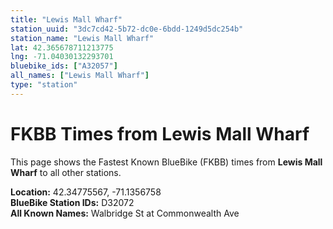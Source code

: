 ```yaml
---
title: "Lewis Mall Wharf"
station_uuid: "3dc7cd42-5b72-dc0e-6bdd-1249d5dc254b"
station_name: "Lewis Mall Wharf"
lat: 42.365678711213775
lng: -71.04030132293701
bluebike_ids: ["A32057"]
all_names: ["Lewis Mall Wharf"]
type: "station"
---
```


# FKBB Times from Lewis Mall Wharf

This page shows the Fastest Known BlueBike (FKBB) times from **Lewis Mall Wharf** to all other stations.

**Location:** 42.34775567, -71.1356758  
**BlueBike Station IDs:** D32072  
**All Known Names:** Walbridge St at Commonwealth Ave

